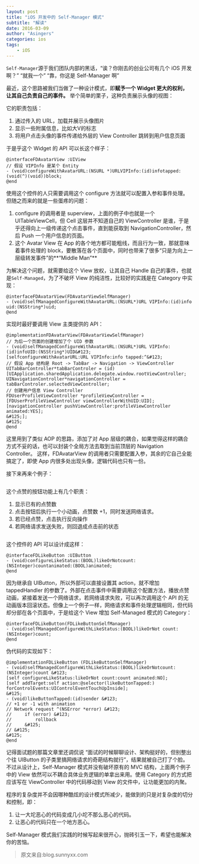 ```yaml
---
layout: post
title: "iOS 开发中的 Self-Manager 模式"
subtitle: "解读"
date: 2016-03-09
author: "Asingers"
categories: ios
tags:
    - iOS
---
```


`Self-Manager`源于我们团队内部的黑话，“诶？你刚去的创业公司有几个 iOS 开发啊？” “就我一个” “靠，你这是 Self-Manager 啊”

最近，这个思路被我们当做了一种设计模式，即**赋予一个 Widget 更大的权利，让其自己负责自己的事件。**
举个简单的栗子，这种负责展示头像的视图：
<img src="http://ww1.sinaimg.cn/large/51530583jw1ez4xxydguqj20k40a4ac0.jpg" alt="" class="shadow"/>

它的职责包括：

1. 通过传入的 URL，加载并展示头像图片
2. 显示一些附属信息，比如大V的标志
3. 将用户点击头像的事件传递给外层的 View Controller 跳转到用户信息页面


于是乎这个 Widget 的 API 可以长这个样子：

    @interfaceFDAvatarView :UIView
    // 假设 VIPInfo 是某个 Entity
    - (void)configureWithAvatarURL:(NSURL *)URLVIPInfo:(id)infotapped:(void(^)(void))block;
    @end

使用这个控件的人只需要调用这个 configure 方法就可以配置入参和事件处理。但随之而来的就是一些蛋疼的问题：

1. configure 的调用者是 superview，上面的例子中也就是一个 UITableViewCell，但 Cell 这层并不知道自己的 ViewController 是谁，于是乎还得向上一级传递这个点击事件，直到能获取到 NavigationController，然后 Push 一个用户信息的页面。
2. 这个 Avatar View 在 App 的各个地方都可能粗线，而且行为一致，那就意味着事件处理的 block，要散落在各个页面中，同时也带来了很多“只是为向上一层级转发事件”的**“Middle Man”**


为解决这个问题，就需要给这个 View 放权，让其自己 Handle 自己的事件，也就是`Self-Managed`，为了不破坏 View 的纯洁性，比较好的实践是在 Category 中实现：

    @interfaceFDAvatarView(FDAvatarViewSelfManager)
    - (void)selfManagedConfigureWithAvatarURL:(NSURL*)URL VIPInfo:(id)info uid:(NSString*)uid;
    @end

实现时最好要调用 View 主类提供的 API：

    @implementationFDAvatarView(FDAvatarViewSelfManager)
    // 为后一个页面的创建增加了个 UID 参数
    - (void)selfManagedConfigureWithAvatarURL:(NSURL*)URL VIPInfo:(id)infoUID:(NSString*)UID&#123;
    [selfconfigureWithAvatarURL:URL VIPInfo:info tapped:^&#123;
    // 假设 App 结构是 Root -> TabBar -> Navigation -> ViewController
    UITabBarController*tabBarControler = (id)[UIApplication.sharedApplication.delegate.window.rootViewController;
    UINavigationController*navigationController = tabBarControler.selectedViewController;
    // 创建用户信息 View Controller
    FDUserProfileViewController *profileViewController = [FDUserProfileViewController viewControllerWithUID:UID];
    [navigationController pushViewController:profileViewController animated:YES];
    &#125;];
    &#125;
    @end
    


这里用到了类似 AOP 的思路，添加了对 App 层级的耦合，如果觉得这样的耦合方式不妥的话，也可以封装个全局方法去取到当前顶层的 Navigation Controller。
这样，FDAvatarView 的调用者只需要配置入参，其余的它自己全能搞定了，即使 App 内很多处出现头像，逻辑代码也只有一份。

接下来再来个例子：

<img src="http://ww1.sinaimg.cn/large/51530583jw1ez4zzt5l4aj20k60lqgn2.jpg" alt="" class="shadow"/>


这个点赞的按钮功能上有几个职责：

1. 显示已有的点赞数
2. 点击按钮后执行一个小动画，点赞数 +1，同时发送网络请求。
3. 若已经点赞，点击执行反向操作
4. 若网络请求发送失败，则回退成点击前的状态

<img src="http://ww1.sinaimg.cn/large/51530583jw1ez5055l1exj20k60lu3zz.jpg" alt="" class="shadow"/>


这个控件的 API 可以设计成这样：

    @interfaceFDLikeButton :UIButton
    - (void)configureLikeStatus:(BOOL)likeOrNotcount:(NSInteger)countanimated:(BOOL)animated;
    @end

因为继承自 UIButton，所以外部可以直接设置其 action，就不增加 tappedHandler 的参数了。外部在点击事件中需要调用这个配置方法，播放点赞动画，紧接着发送一个网络请求，若网络请求失败，可以再次调用这个 API 的无动画版本回滚状态。但像上一个例子一样，网络请求和事件处理逻辑相同，但代码却分部在各个页面中，于是给这个 View 增加 Self-Managed 模式的 Category：

    @interfaceFDLikeButton(FDLikeButtonSelfManager)
    - (void)selfManagedConfigureWithLikeStatus:(BOOL)likeOrNot count:(NSInteger)count;
    @end

伪代码的实现如下：

    @implementationFDLikeButton (FDLikeButtonSelfManager)
    - (void)selfManagedConfigureWithLikeStatus:(BOOL)likeOrNotcount:(NSInteger)count &#123;
    [self configureLikeStatus:likeOrNot count:count animated:NO];
    [self addTarget:self action:@selector(likeButtonTapped:) forControlEvents:UIControlEventTouchUpInside];
    &#125;
    - (void)likeButtonTapped:(id)sender &#123;
    // +1 or -1 with animation
    // Network request ^(NSError *error) &#123;
    //     if (error) &#123;
    //         rollback
    //     &#125;
    // &#125;
    &#125;
    @end
    


记得面试题的那篇文章里还调侃说 “面试的时候聊聊设计、架构挺好的，但别整出个往 UIButton 的子类里搞网络请求的奇葩结构就行”，结果就被自己打了个脸。不过从设计上，Self-Manager 模式并没有破坏原有的 MVC 结构，上面两个例子中的 View 依然可以不耦合具体业务逻辑的单拿出来用。使用 Category 的方式把应该写在 ViewController 中的代码移动到 View 的文件中，让功能更加的内聚。

程序的复杂度并不会因哪种酷炫的设计模式所减少，能做到的只是对复杂度的切分和控制，即：

1. 让一大坨恶心的代码变成几小坨不那么恶心的代码。
2. 让恶心的代码只在一个地方恶心。


Self-Manager 模式我们实践的时候写起来很开心，抛砖引玉一下，希望也能解决你的苦恼。
> 原文来自:blog.sunnyxx.com  
> 
